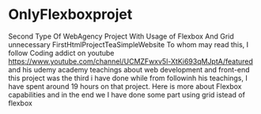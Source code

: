 # OnlyFlexboxprojet
Second Type Of WebAgency Project With Usage of Flexbox And Grid
unnecessary
FirstHtmlProjectTeaSimpleWebsite To whom may read this, 
I follow Coding addict on youtube https://www.youtube.com/channel/UCMZFwxv5l-XtKi693qMJptA/featured 
and his udemy academy teachings about web development and front-end 
this project was the third i have done while from followinh his teachings, 
I have spent around 19 hours on that project. Here is more about Flexbox capabilities and in the end we 
I have done some part using grid istead of flexbox
